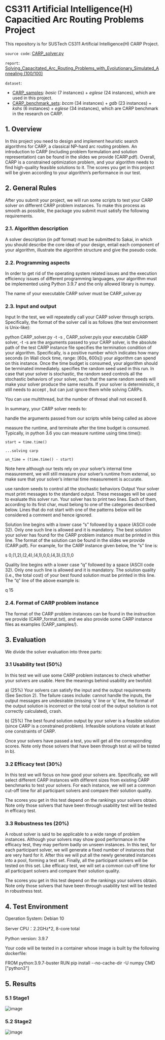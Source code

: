 # CS311 Artificial Intelligence(H) Capacitied Arc Routing Problems Project
This repository is for SUSTech CS311 Artificial Intelligence(H) CARP Project.

`source code`: [CARP_solver.py](https://github.com/0SliverBullet/CS311-Artificial-Intelligence-H-CARP-Project/blob/main/CARP_solver.py)

`report`:  [Solving_Capacitated_Arc_Routing_Problems_with_Evolutionary_Simulated_Annealing (100/100)](https://github.com/0SliverBullet/CS311-Artificial-Intelligence-H-CARP-Project/blob/main/Solving_Capacitated_Arc_Routing_Problems_with_Evolutionary_Simulated_Annealing.pdf)

`dataset`: 

- [CARP_samples](https://github.com/0SliverBullet/CS311-Artificial-Intelligence-H-CARP-Project/tree/main/CARP_samples): *basic* (7 instances) + *eglese* (24 instances), which are used in this project.
- [CARP_benchmark_sets](https://github.com/0SliverBullet/CS311-Artificial-Intelligence-H-CARP-Project/tree/main/CARP_benchmark_sets): *bccm* (34 instances) + *gdb* (23 instances) + *kshs* (6 instances) + *eglese* (34 instances), which are CARP benchmark in the research on CARP.

## 1. Overview
In this project you need to design and implement heuristic search algorithms for CARP, a classical NP-hard arc routing problem. An introduction to CARP (including problem formulation and solution representation) can be found in the slides we provide (CARP.pdf). Overall, CARP is a constrained optimization problem, and your algorithm needs to find high-quality feasible solutions to it. The scores you get in this project will be given according to your algorithm’s performance in our test.

## 2. General Rules
After you submit your project, we will run some scripts to test your CARP solver on different CARP problem instances. To make this process as smooth as possible, the package you submit must satisfy the following requirements.

### 2.1. Algorithm description
A solver description (in pdf format) must be submitted to Sakai, in which you should describe the core idea of your design, entail each component of your algorithm, illustrate the algorithm structure and give the pseudo code.

### 2.2. Programming aspects
In order to get rid of the operating system related issues and the execution efficiency issues of different programming languages, your algorithm must be implemented using Python 3.9.7 and the only allowed library is numpy.

The name of your executable CARP solver must be CARP_solver.py

### 2.3. Input and output
Input
In the test, we will repeatedly call your CARP solver through scripts. Specifically, the format of the solver call is as follows (the test environment is Unix-like):

python CARP_solver.py <CARP instance file> -t <termination> -s <random seed>
, CARP_solver.pyis your executable CARP solver, <CARP instance file> -t <termination> -s <random seed>are the arguments passed to your CARP solver, <CARP instance file> is the absolute path of the test CARP instance file specifies the termination condition of your algorithm. Specifically, <termination> is a positive number which indicates how many seconds (in Wall clock time, range: [60s, 600s]) your algorithm can spend on this instance. Once the time budget is consumed, your algorithm should be terminated immediately. <random seed> specifies the random seed used in this run. In case that your solver is stochastic, the random seed controls all the stochastic behaviors of your solver, such that the same random seeds will make your solver produce the same results. If your solver is deterministic, it still needs to accept , but can just ignore them while solving CARPs.

You can use multithread, but the number of thread shall not exceed 8.

In summary, your CARP solver needs to:

handle the arguments passed from our scripts while being called as above

measure the runtime, and terminate after the time budget is consumed. Typically, in python 3.6 you can measure runtime using time.time():

    start = time.time()
    
    ...solving carp
    
    un_time = (time.time() - start)
Note here although our tests rely on your solver’s internal time measurement, we will still measure your solver’s runtime from external, so make sure that your solver’s internal time measurement is accurate.

use random seeds to control all the stochastic behaviors
Output
Your solver must print messages to the standard output. These messages will be used to evaluate this solver run. Your solver has to print two lines. Each of them, according to its first char, must belong to one of the categories described below. Lines that do not start with one of the patterns below will be considered a comment and hence ignored.

Solution line begins with a lower case “s” followed by a space (ASCII code 32). Only one such line is allowed and it is mandatory. The best solution your solver has found for the CARP problem instance must be printed in this line. The format of the solution can be found in the slides we provide (CARP.pdf). For example, for the CARP instance given below, the “s” line is:

s 0,(1,2),(2,4),(4,1),0,0,(4,3),(3,1),0

Quality line begins with a lower case “q” followed by a space (ASCII code 32). Only one such line is allowed and it is mandatory. The solution quality (i.e., the total cost) of your best found solution must be printed in this line. The “q” line of the above example is:

q 15
### 2.4. Format of CARP problem instance
The format of the CARP problem instances can be found in the instruction we provide (CARP_format.txt), and we also provide some CARP instance files as examples (CARP_samples/).

## 3. Evaluation
We divide the solver evaluation into three parts:

### 3.1 Usability test (50%)
In this test we will use some CARP problem instances to check whether your solvers are usable. Here the meanings behind usability are twofold:

a) (25%) Your solvers can satisfy the input and the output requirements (See Section 2). The failure cases include: cannot handle the inputs, the output messages are undesirable (missing ‘s’ line or ‘q’ line, the format of the output solution is incorrect or the total cost of the output solution is not correctly calculated), crash.

b) (25%) The best found solution output by your solver is a feasible solution (since CARP is a constrained problem). Infeasible solutions violate at least one constraints of CARP.

Once your solvers have passed a test, you will get all the corresponding scores. Note only those solvers that have been through test a) will be tested in b).

### 3.2 Efficacy test (30%)
In this test we will focus on how good your solvers are. Specifically, we will select different CARP instances with different sizes from existing CARP benchmarks to test your solvers. For each instance, we will set a common cut-off time for all participant solvers and compare their solution quality.

The scores you get in this test depend on the rankings your solvers obtain. Note only those solvers that have been through usability test will be tested in efficacy test.

### 3.3 Robustness tes (20%)
A robust solver is said to be applicable to a wide range of problem instances. Although your solvers may show good performance in the efficacy test, they may perform badly on unseen instances. In this test, for each participant solver, we will generate a fixed number of instances that are very hard for it. After this we will put all the newly generated instances into a pool, forming a test set. Finally, all the participant solvers will be tested on this set. Like efficacy test, we will set a common cut-off time for all participant solvers and compare their solution quality.

The scores you get in this test depend on the rankings your solvers obtain. Note only those solvers that have been through usability test will be tested in robustness test.

## 4. Test Environment
Operation System: Debian 10

Server CPU：2.2GHz*2, 8-core total

Python version: 3.9.7

Your code will be tested in a container whose image is built by the following dockerfile:

FROM python:3.9.7-buster
RUN pip install --no-cache-dir -U numpy
CMD ["python3"]

## 5. Results
### 5.1 Stage1
![image](https://github.com/0SliverBullet/CS311-Artificial-Intelligence-H-CARP-Project/assets/110400562/6880f0d7-bed8-442b-9410-cd2e971e086b)
### 5.2 Stage2
![image](https://github.com/0SliverBullet/CS311-Artificial-Intelligence-H-CARP-Project/assets/110400562/7a309bc0-cb82-48aa-a1ee-e0c09940a856)

